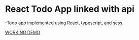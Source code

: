 # React Todo App linked with api
-Todo app implemented using React, typescript, and scss.

[WORKING DEMO](https://adrqq.github.io/todo_app/)
